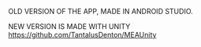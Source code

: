 OLD VERSION OF THE 
APP, MADE IN ANDROID STUDIO.

NEW VERSION IS MADE WITH UNITY
https://github.com/TantalusDenton/MEAUnity
